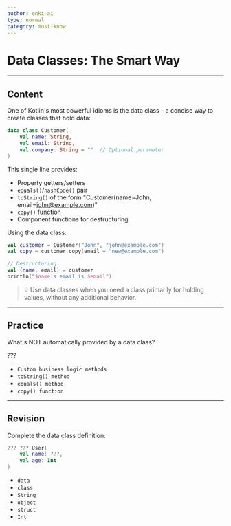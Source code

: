 ```yaml
---
author: enki-ai
type: normal
category: must-know
---
```


# Data Classes: The Smart Way

---
## Content

One of Kotlin's most powerful idioms is the data class - a concise way to create classes that hold data:

```kotlin
data class Customer(
    val name: String,
    val email: String,
    val company: String = ""  // Optional parameter
)
```

This single line provides:
- Property getters/setters
- `equals()`/`hashCode()` pair
- `toString()` of the form "Customer(name=John, email=john@example.com)"
- `copy()` function
- Component functions for destructuring

Using the data class:

```kotlin
val customer = Customer("John", "john@example.com")
val copy = customer.copy(email = "new@example.com")

// Destructuring
val (name, email) = customer
println("$name's email is $email")
```

> 💡 Use data classes when you need a class primarily for holding values, without any additional behavior.

---

## Practice

What's NOT automatically provided by a data class?

???

- `Custom business logic methods`
- `toString() method`
- `equals() method`
- `copy() function`

---

## Revision

Complete the data class definition:

```kotlin
??? ??? User(
    val name: ???,
    val age: Int
)
```

- `data`
- `class`
- `String`
- `object`
- `struct`
- `Int`
